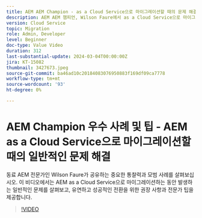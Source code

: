 ```yaml
---
title: AEM AEM Champion - as a Cloud Service으로 마이그레이션할 때의 문제 해결
description: AEM AEM 챔피언, Wilson Faure에서 as a Cloud Service으로 마이그레이션할 때 일반적인 문제를 해결하는 데 대한 전문가의 조언을 얻으십시오.
version: Cloud Service
topic: Migration
role: Admin, Developer
level: Beginner
doc-type: Value Video
duration: 312
last-substantial-update: 2024-03-04T00:00:00Z
jira: KT-15082
thumbnail: 3427673.jpeg
source-git-commit: ba46ad10c20184083076950883f169df09ca7778
workflow-type: tm+mt
source-wordcount: '93'
ht-degree: 0%

---
```



# AEM Champion 우수 사례 및 팁 - AEM as a Cloud Service으로 마이그레이션할 때의 일반적인 문제 해결

동료 AEM 전문가인 Wilson Faure가 공유하는 중요한 통찰력과 모범 사례를 살펴보십시오. 이 비디오에서는 AEM as a Cloud Service으로 마이그레이션하는 동안 발생하는 일반적인 문제를 살펴보고, 유연하고 성공적인 전환을 위한 권장 사항과 전문가 팁을 제공합니다.

>[!VIDEO](https://video.tv.adobe.com/v/3427673/?learn=on)
